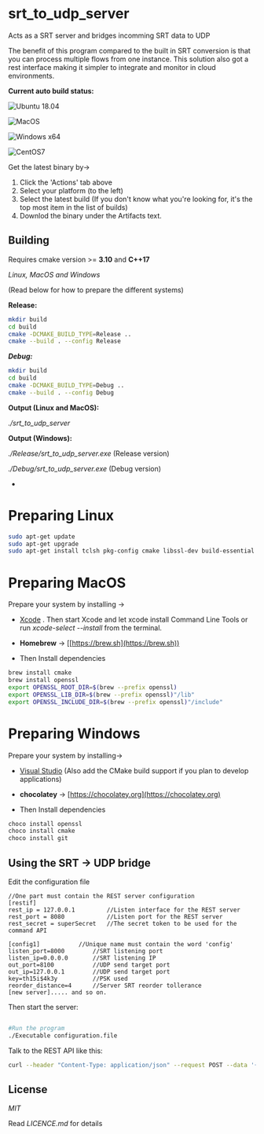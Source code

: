 # srt\_to\_udp\_server

Acts as a SRT server and bridges incomming SRT data to UDP

The benefit of this program compared to the built in SRT conversion is that you can process multiple flows from one instance. This solution also got a rest interface making it simpler to integrate and monitor in cloud environments. 

**Current auto build status:**

![Ubuntu 18.04](https://github.com/Unit-X/srt_to_udp_server/workflows/Ubuntu%2018.04/badge.svg)

![MacOS](https://github.com/Unit-X/srt_to_udp_server/workflows/MacOS/badge.svg)

![Windows x64](https://github.com/Unit-X/srt_to_udp_server/workflows/Windows%20x64/badge.svg)

![CentOS7](https://github.com/Unit-X/srt_to_udp_server/workflows/CentOS7/badge.svg)

Get the latest binary by->

1. Click the 'Actions' tab above
2. Select your platform (to the left)
3. Select the latest build (If you don't know what you're looking for, it's the top most item in the list of builds)
4. Downlod the binary under the Artifacts text.


## Building

Requires cmake version >= **3.10** and **C++17**

*Linux, MacOS and Windows*

(Read below for how to prepare the different systems)

**Release:**

```sh
mkdir build
cd build
cmake -DCMAKE_BUILD_TYPE=Release ..
cmake --build . --config Release
```

***Debug:***

```sh
mkdir build
cd build
cmake -DCMAKE_BUILD_TYPE=Debug ..
cmake --build . --config Debug
```

**Output (Linux and MacOS):**
 
*./srt\_to\_udp\_server*

**Output (Windows):** 
 
*./Release/srt\_to\_udp\_server.exe* (Release version)
 
*./Debug/srt\_to\_udp\_server.exe* (Debug version)


-

# Preparing Linux

```sh
sudo apt-get update
sudo apt-get upgrade
sudo apt-get install tclsh pkg-config cmake libssl-dev build-essential
```

# Preparing MacOS

Prepare your system by installing ->

* [Xcode](https://itunes.apple.com/us/app/xcode/id497799835)
. Then start Xcode and let xcode install Command Line Tools or run *xcode-select --install* from the terminal.

* **Homebrew** -> [[https://brew.sh](https://brew.sh))

* Then Install dependencies

```sh
brew install cmake
brew install openssl
export OPENSSL_ROOT_DIR=$(brew --prefix openssl)
export OPENSSL_LIB_DIR=$(brew --prefix openssl)"/lib"
export OPENSSL_INCLUDE_DIR=$(brew --prefix openssl)"/include"
```

# Preparing Windows


Prepare your system by installing->

* [Visual Studio](https://visualstudio.microsoft.com/downloads/)
(Also add the CMake build support if you plan to develop applications)

*  **chocolatey** -> [https://chocolatey.org](https://chocolatey.org)

* Then Install dependencies

```sh
choco install openssl
choco install cmake
choco install git
```


## Using the SRT -> UDP bridge


Edit the configuration file

```
//One part must contain the REST server configuration
[restif]
rest_ip = 127.0.0.1 		//Listen interface for the REST server
rest_port = 8080			//Listen port for the REST server
rest_secret = superSecret	//The secret token to be used for the command API

[config1] 			//Unique name must contain the word 'config'
listen_port=8000 		//SRT listening port
listen_ip=0.0.0.0 		//SRT listening IP
out_port=8100			//UDP send target port
out_ip=127.0.0.1		//UDP send target port
key=th15i$4k3y 			//PSK used
reorder_distance=4 		//Server SRT reorder tollerance
[new server]..... and so on.
```


Then start the server:

```sh

#Run the program
./Executable configuration.file

```

Talk to the REST API like this:

```sh
curl --header "Content-Type: application/json" --request POST --data '{"token":"superSecret","command":"dumpall"}' http://127.0.0.1:8080/restapi/version1
```


## License

*MIT*

Read *LICENCE.md* for details